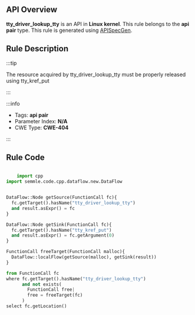 ---
---


## API Overview
**tty_driver_lookup_tty** is an API in **Linux kernel**. This rule belongs to the **api pair** type. This rule is generated using [APISpecGen](../../tools/APISpecGen).
## Rule Description

:::tip

The resource acquired by tty_driver_lookup_tty must be properly released using tty_kref_put

:::

:::info

- Tags: **api pair**
- Parameter Index: **N/A**
- CWE Type: **CWE-404**

:::

## Rule Code
```python

    import cpp
import semmle.code.cpp.dataflow.new.DataFlow


DataFlow::Node getSource(FunctionCall fc){
  fc.getTarget().hasName("tty_driver_lookup_tty")
  and result.asExpr() = fc
}

DataFlow::Node getSink(FunctionCall fc){
  fc.getTarget().hasName("tty_kref_put")
  and result.asExpr() = fc.getArgument(0)
}

FunctionCall freeTarget(FunctionCall malloc){
  DataFlow::localFlow(getSource(malloc), getSink(result))
}

from FunctionCall fc
where fc.getTarget().hasName("tty_driver_lookup_tty")
      and not exists(
        FunctionCall free| 
        free = freeTarget(fc)
      )
select fc.getLocation()

    
```